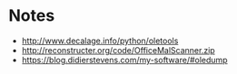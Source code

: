 Notes
=====

-	http://www.decalage.info/python/oletools
-	http://reconstructer.org/code/OfficeMalScanner.zip
-	https://blog.didierstevens.com/my-software/#oledump
